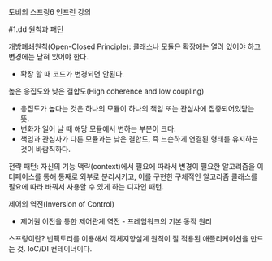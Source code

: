 토비의 스프링6 인프런 강의

#1.dd
원칙과 패턴

개방폐쇄원칙(Open-Closed Principle): 클래스나 모듈은 확장에는 열려 있어야 하고 변경에는 닫혀 있어야 한다.
- 확장 할 때 코드가 변경되면 안된다.

높은 응집도와 낮은 결합도(High coherence and low coupling)
- 응집도가 높다는 것은 하나의 모듈이 하나의 책임 또는 관심사에 집중되어있닫는 뜻.
- 변화가 일어 날 때 해당 모듈에서 변하는 부분이 크다.
- 책임과 관심사가 다른 모듈과는 낮은 결합도, 즉 느슨하게 연결된 형태를 유지하는 것이 바람직하다.

전략 패턴: 자신의 기능 맥략(context)에서 필요에 따라서 변경이 필요한 알고리즘을 이터페이스를 통해
통째로 외부로 분리시키고, 이를 구현한 구체적인 알고리즘 클래스를 필요에 따라 바꿔서 사용할 수 있게 하는 디자인 패턴.

제어의 역전(Inversion of Control)
- 제어권 이전을 통한 제어관계 역전 - 프레임워크의 기본 동작 원리

스프링이란? 빈팩토리를 이용해서 객체지향설계 원칙이 잘 적용된 애플리케이션을 만드는 것. IoC/DI 컨테이너이다.
